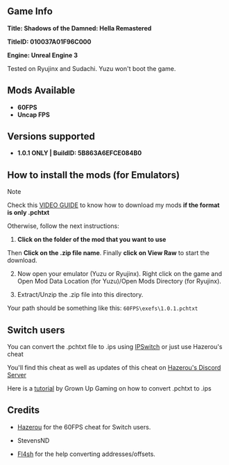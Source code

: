 ## Game Info

**Title: Shadows of the Damned: Hella Remastered**

**TitleID: 010037A01F96C000**

**Engine: Unreal Engine 3**

Tested on Ryujinx and Sudachi. Yuzu won't boot the game.

## Mods Available

- **60FPS**
- **Uncap FPS**

## Versions supported

- **1.0.1 ONLY | BuildID: 5B863A6EFCE084B0**

## How to install the mods (for Emulators)

> [!NOTE]
Check this [VIDEO GUIDE](https://youtu.be/ij5fLfaZAWc?si=kBf1FVzheZY5SMgz) to know how to download my mods **if the format is only .pchtxt**

Otherwise, follow the next instructions:

1. **Click on the folder of the mod that you want to use**

Then **Click on the .zip file name**. Finally **click on View Raw** to start the download.

2. Now open your emulator (Yuzu or Ryujinx). Right click on the game and Open Mod Data Location (for Yuzu)/Open Mods Directory (for Ryujinx).

3. Extract/Unzip the .zip file into this directory.

Your path should be something like this: `60FPS\exefs\1.0.1.pchtxt`

## Switch users

You can convert  the .pchtxt file to .ips using [IPSwitch](https://github.com/3096/ipswitch) or just use Hazerou's cheat

You'll find this cheat as well as updates of this cheat on [Hazerou's Discord Server](https://discord.gg/KJQdJnKWqa)

Here is a [tutorial](https://youtu.be/m-V6Rs2sm9w?si=-b10u6yv0dhih5Kk) by Grown Up Gaming on how to convert .pchtxt to .ips

## Credits 

- [Hazerou](https://github.com/ChanseyIsTheBest/NX-60FPS-RES-GFX-Cheats) for the 60FPS cheat for Switch users.

- StevensND

- [Fl4sh](https://github.com/Fl4sh9174/Switch-Ultrawide-Mods) for the help converting addresses/offsets.